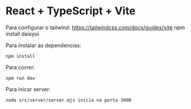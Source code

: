 # React + TypeScript + Vite

Para configurar o tailwind:
  https://tailwindcss.com/docs/guides/vite
  npm install daisyui

Para instalar as dependencias:
```
npm install
```

Para correr:
```
npm run dev
```

Para inicar server:
```
node src/server/server.mjs inicia na porta 3000
```

